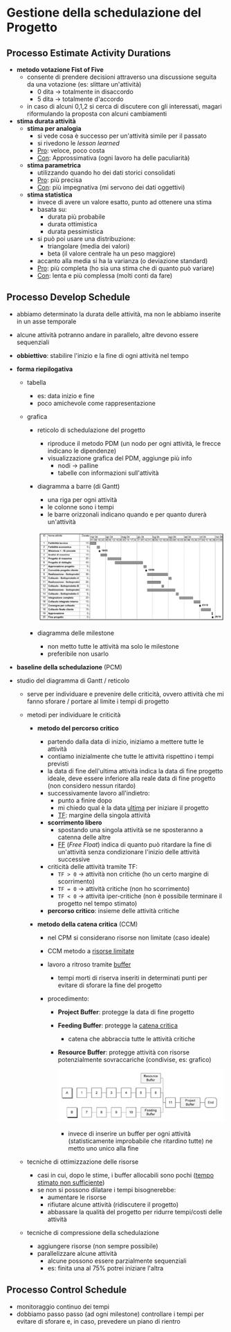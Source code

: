 # Gestione della schedulazione del Progetto

## Processo Estimate Activity Durations

- **metodo votazione Fist of Five**
  - consente di prendere decisioni attraverso una discussione seguita da una votazione (es: slittare un'attività)
    - 0 dita -> totalmente in disaccordo
    - 5 dita -> totalmente d'accordo
  - in caso di alcuni 0,1,2 si cerca di discutere con gli interessati, magari riformulando la proposta con alcuni cambiamenti
- **stima durata attività**
  - **stima per analogia**
    - si vede cosa è successo per un'attività simile per il passato
    - si rivedono le *lesson learned*
    - <u>Pro</u>: veloce, poco costa
    - <u>Con</u>: Approssimativa (ogni lavoro ha delle paculiarità)
  - **stima parametrica**
    - utilizzando quando ho dei dati storici consolidati
    - <u>Pro</u>: più precisa
    - <u>Con</u>: più impegnativa (mi servono dei dati oggettivi)
  - **stima statistica**
    - invece di avere un valore esatto, punto ad ottenere una stima
    - basata su:
      - durata più probabile
      - durata ottimistica
      - durata pessimistica
    - si può poi usare una distribuzione:
      - triangolare (media dei valori)
      - beta (il valore centrale ha un peso maggiore)
    - accanto alla media si ha la varianza (o deviazione standard)
    - <u>Pro</u>: più completa (ho sia una stima che di quanto può variare)
    - <u>Con</u>: lenta e più complessa (molti conti da fare)

## Processo Develop Schedule

- abbiamo determinato la durata delle attività, ma non le abbiamo inserite in un asse temporale
- alcune attività potranno andare in parallelo, altre devono essere sequenziali
- **obbiettivo**: stabilire l'inizio e la fine di ogni attività nel tempo

- **forma riepilogativa**

  - tabella

    - es: data inizio e fine
    - poco amichevole come rappresentazione

  - grafica

    - reticolo di schedulazione del progetto

      - riproduce il metodo PDM (un nodo per ogni attività, le frecce indicano le dipendenze)
      - visualizzazione grafica del PDM, aggiunge più info
        - nodi -> palline
        - tabelle con informazioni sull'attività

    - diagramma a barre (di Gantt)

      -  una riga per ogni attività
      - le colonne sono i tempi
      - le barre orizzonali indicano quando e per quanto durerà un'attività

      ![](img/Screenshot_04-10-2022_164835.png)

    - diagramma delle milestone

      - non metto tutte le attività ma solo le milestone
      - preferibile non usarlo

- **baseline della schedulazione** (PCM)

- studio del diagramma di Gantt / reticolo

  - serve per individuare e prevenire delle criticità, ovvero attività che mi fanno sforare / portare al limite i tempi di progetto

  - metodi per individuare le criticità

    - **metodo del percorso critico**

      - partendo dalla data di inizio, iniziamo a mettere tutte le attività
      - contiamo inizialmente che tutte le attività rispettino i tempi previsti
      - la data di fine dell'ultima attività indica la data di fine progetto ideale, deve essere inferiore alla reale data di fine progetto (non considero nessun ritardo)
      - successivamente lavoro all'indietro:
        - punto a finire dopo
        - mi chiedo qual è la data <u>ultima</u> per iniziare il progetto
        - <u>TF</u>: margine della singola attività
      - **scorrimento libero**
        - spostando una singola attività se ne sposteranno a catenna delle altre
        - <u>FF</u> (*Free Float*) indica di quanto può ritardare la fine di un'attività senza condizionare l'inizio delle attività successive
      - criticità delle attività tramite TF:
        - `TF > 0` -> attività non critiche (ho un certo margine di scorrimento)
        - `TF = 0` -> attività critiche (non ho scorrimento)
        - `TF < 0` -> attività iper-critiche (non è possibile terminare il progetto nel tempo stimato)
      - **percorso critico**: insieme delle attività critiche

    - **metodo della catena critica** (CCM)

      - nel CPM si considerano risorse non limitate (caso ideale)

      - CCM metodo a <u>risorse limitate</u>

      - lavoro a ritroso tramite <u>buffer</u>

        - tempi morti di riserva inseriti in determinati punti per evitare di sforare la fine del progetto

      - procedimento:

        - **Project Buffer**: protegge la data di fine progetto

        - **Feeding Buffer**: protegge la <u>catena critica</u>

          - catena che abbraccia tutte le attività critiche

        - **Resource Buffer**: protegge attività con risorse potenzialmente sovraccariche (condivise, es: grafico)

          ![](img/Screenshot_04-10-2022_171950.png)

          - invece di inserire un buffer per ogni attività (statisticamente improbabile che ritardino tutte) ne metto uno unico alla fine

  - tecniche di ottimizzazione delle risorse

    - casi in cui, dopo le stime, i buffer allocabili sono pochi (<u>tempo stimato non sufficiente</u>)
    - se non si possono dilatare i tempi bisognerebbe:
      - aumentare le risorse
      - rifiutare alcune attività (ridiscutere il progetto)
      - abbassare la qualità del progetto per ridurre tempi/costi delle attività

  - tecniche di compressione della schedulazione

    - aggiungere risorse (non sempre possibile)
    - parallelizzare alcune attività
      - alcune possono essere parzialmente sequenziali
      - es: finita una al 75% potrei iniziare l'altra

## Processo Control Schedule

- monitoraggio continuo dei tempi
- dobbiamo passo passo (ad ogni milestone) controllare i tempi per evitare di sforare e, in caso, prevedere un piano di rientro

